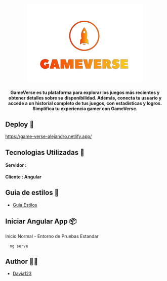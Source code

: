 <div align="center"><img src="src/assets/images/logo.png">
  <h4>GameVerse es tu plataforma para explorar los juegos más recientes y obtener detalles sobre su disponibilidad. Además, conecta tu usuario y accede a un historial completo de tus juegos, con estadísticas y logros. Simplifica tu experiencia gamer con GameVerse.
</h4></div>




## Deploy :rocket:
https://game-verse-alejandro.netlify.app/

##  Tecnologias Utilizadas :wrench:

#### Servidor : 
#### Cliente : Angular

## Guia de estilos 💄

- [Guia Estilos]( https://www.canva.com/design/DAFzf3Ovh3o/BOKrzwWr0iCgbuMhG2gYXA/edit?utm_content=DAFzf3Ovh3o&utm_campaign=designshare&utm_medium=link2&utm_source=sharebutton)



## Iniciar Angular App :package:

Inicio Normal - Entorno de Pruebas Estandar
```http
  ng serve
```


## Author :technologist:

- [Davia123](https://github.com/Davia123)

